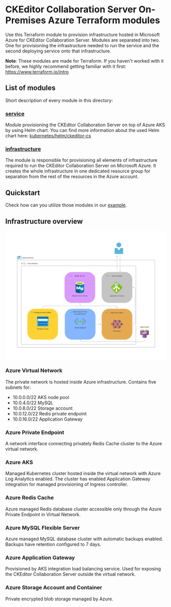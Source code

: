 # CKEditor Collaboration Server On-Premises Azure Terraform modules

Use this Terraform module to provision infrastructure hosted in Microsoft Azure
for CKEditor Collaboration Server. Modules are separated into two. One for
provisioning the infrastructure needed to run the service and the second
deploying service onto that infrastructure.

**Note**: These modules are made for Terraform. If you haven't worked with it
before, we highly recommend getting familiar with it first:
https://www.terraform.io/intro

## List of modules

Short description of every module in this directory:

### [service](service)

Module provisioning the CKEditor Collaboration Server on top of Azure AKS by
using Helm chart. You can find more information about the used Helm chart here:
[kubernetes/helm/ckeditor-cs](/kubernetes//helm/ckeditor-cs/)

### [infrastructure](infrastructure)

The module is responsible for provisioning all elements of infrastructure
required to run the CKEditor Collaboration Server on Microsoft Azure. It creates
the whole infrastructure in one dedicated resource group for separation from the
rest of the resources in the Azure account.

## Quickstart

Check how can you utilize those modules in our [example](example-usage).

## Infrastructure overview

![CKEditor-cs Azure infrastructure diagram](diagram.jpg)

### Azure Virtual Network

The private network is hosted inside Azure infrastructure. Contains five subnets
for:
- 10.0.0.0/22 AKS node pool
- 10.0.4.0/22 MySQL
- 10.0.8.0/22 Storage account
- 10.0.12.0/22 Redis private endpoint
- 10.0.16.0/22 Application Gateway

### Azure Private Endpoint

A network interface connecting privately Redis Cache cluster to the Azure
virtual network.

### Azure AKS

Managed Kubernetes cluster hosted inside the virtual network with Azure Log
Analytics enabled. The cluster has enabled Application Gateway integration for
managed provisioning of Ingress controller.

### Azure Redis Cache

Azure managed Redis database cluster accessible only through the Azure Private
Endpoint in Virtual Network.

### Azure MySQL Flexible Server

Azure managed MySQL database cluster with automatic backups enabled. Backups
have retention configured to 7 days.

### Azure Application Gateway

Provisioned by AKS integration load balancing service. Used for exposing the
CKEditor Collaboration Server outside the virtual network.

### Azure Storage Account and Container

Private encrypted blob storage managed by Azure.
